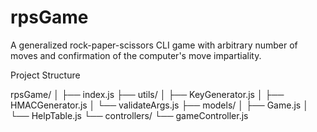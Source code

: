 # rpsGame
A generalized rock-paper-scissors CLI game with arbitrary number of moves and confirmation of the computer's move impartiality.

Project Structure

rpsGame/
│
├── index.js
├── utils/
│   ├── KeyGenerator.js
│   ├── HMACGenerator.js
│   └── validateArgs.js
├── models/
│   ├── Game.js
│   └── HelpTable.js
└── controllers/
    └── gameController.js

